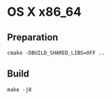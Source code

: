 # OS X x86_64

## Preparation

```shell
cmake -DBUILD_SHARED_LIBS=OFF ..
```

## Build

```shell
make -j8
```

